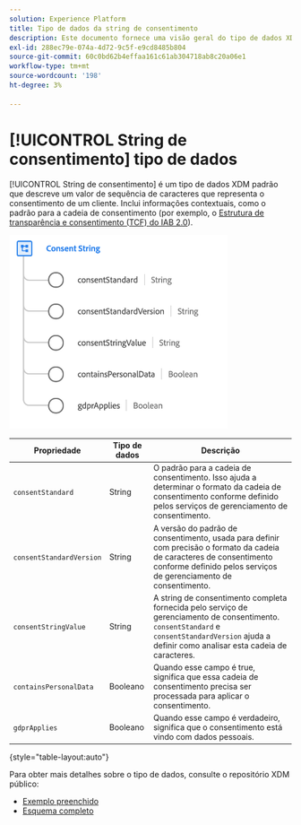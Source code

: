 ```yaml
---
solution: Experience Platform
title: Tipo de dados da string de consentimento
description: Este documento fornece uma visão geral do tipo de dados XDM de cadeia de caracteres de consentimento.
exl-id: 288ec79e-074a-4d72-9c5f-e9cd8485b804
source-git-commit: 60c0bd62b4effaa161c61ab304718ab8c20a06e1
workflow-type: tm+mt
source-wordcount: '198'
ht-degree: 3%

---
```


# [!UICONTROL String de consentimento] tipo de dados

[!UICONTROL String de consentimento] é um tipo de dados XDM padrão que descreve um valor de sequência de caracteres que representa o consentimento de um cliente. Inclui informações contextuais, como o padrão para a cadeia de consentimento (por exemplo, o [Estrutura de transparência e consentimento (TCF) do IAB 2.0](../field-groups/profile/iab.md)).

![](../images/data-types/consent-string.png)

| Propriedade | Tipo de dados | Descrição |
| --- | --- | --- |
| `consentStandard` | String | O padrão para a cadeia de consentimento. Isso ajuda a determinar o formato da cadeia de consentimento conforme definido pelos serviços de gerenciamento de consentimento. |
| `consentStandardVersion` | String | A versão do padrão de consentimento, usada para definir com precisão o formato da cadeia de caracteres de consentimento conforme definido pelos serviços de gerenciamento de consentimento. |
| `consentStringValue` | String | A string de consentimento completa fornecida pelo serviço de gerenciamento de consentimento. `consentStandard` e `consentStandardVersion` ajuda a definir como analisar esta cadeia de caracteres. |
| `containsPersonalData` | Booleano | Quando esse campo é true, significa que essa cadeia de consentimento precisa ser processada para aplicar o consentimento. |
| `gdprApplies` | Booleano | Quando esse campo é verdadeiro, significa que o consentimento está vindo com dados pessoais. |

{style="table-layout:auto"}

Para obter mais detalhes sobre o tipo de dados, consulte o repositório XDM público:

* [Exemplo preenchido](https://github.com/adobe/xdm/blob/master/components/datatypes/consent/consentstring.example.1.json)
* [Esquema completo](https://github.com/adobe/xdm/blob/master/components/datatypes/consent/consentstring.schema.json)

